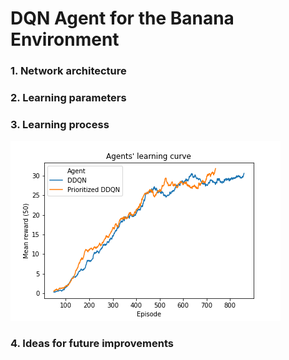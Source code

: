 # DQN Agent for the Banana Environment


### 1. Network architecture

### 2. Learning parameters

### 3. Learning process

![Agent scores until achieveing average score of 30](scores.png)

### 4. Ideas for future improvements


